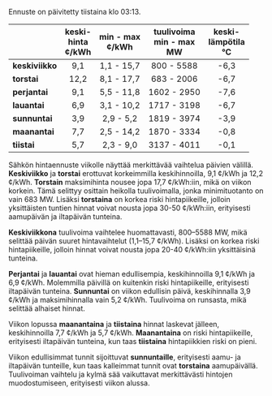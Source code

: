 Ennuste on päivitetty tiistaina klo 03:13.

|        | keski-<br>hinta<br>¢/kWh | min - max<br>¢/kWh | tuulivoima<br>min - max<br>MW | keski-<br>lämpötila<br>°C |
|:-------------|:----------------:|:----------------:|:-------------:|:-------------:|
| **keskiviikko** | 9,1 | 1,1 - 15,7 | 800 - 5588 | -6,3 |
| **torstai** | 12,2 | 8,1 - 17,7 | 683 - 2006 | -6,7 |
| **perjantai** | 9,1 | 5,5 - 11,8 | 1602 - 2950 | -7,6 |
| **lauantai** | 6,9 | 3,1 - 10,2 | 1717 - 3198 | -6,7 |
| **sunnuntai** | 3,9 | 2,9 - 5,2 | 1819 - 3974 | -3,9 |
| **maanantai** | 7,7 | 2,5 - 14,2 | 1870 - 3334 | -0,8 |
| **tiistai** | 5,7 | 2,3 - 9,0 | 3137 - 4011 | -0,1 |

Sähkön hintaennuste viikolle näyttää merkittävää vaihtelua päivien välillä. **Keskiviikko** ja **torstai** erottuvat korkeimmilla keskihinnoilla, 9,1 ¢/kWh ja 12,2 ¢/kWh. **Torstain** maksimihinta nousee jopa 17,7 ¢/kWh:iin, mikä on viikon korkein. Tämä selittyy osittain heikolla tuulivoimalla, jonka minimituotanto on vain 683 MW. Lisäksi **torstaina** on korkea riski hintapiikeille, jolloin yksittäisten tuntien hinnat voivat nousta jopa 30-50 ¢/kWh:iin, erityisesti aamupäivän ja iltapäivän tunteina.

**Keskiviikkona** tuulivoima vaihtelee huomattavasti, 800–5588 MW, mikä selittää päivän suuret hintavaihtelut (1,1–15,7 ¢/kWh). Lisäksi on korkea riski hintapiikeille, jolloin hinnat voivat nousta jopa 20-40 ¢/kWh:iin yksittäisinä tunteina.

**Perjantai** ja **lauantai** ovat hieman edullisempia, keskihinnoilla 9,1 ¢/kWh ja 6,9 ¢/kWh. Molemmilla päivillä on kuitenkin riski hintapiikeille, erityisesti iltapäivän tunteina. **Sunnuntai** on viikon edullisin päivä, keskihinnalla 3,9 ¢/kWh ja maksimihinnalla vain 5,2 ¢/kWh. Tuulivoima on runsasta, mikä selittää alhaiset hinnat.

Viikon lopussa **maanantaina** ja **tiistaina** hinnat laskevat jälleen, keskihinnoilla 7,7 ¢/kWh ja 5,7 ¢/kWh. **Maanantaina** on riski hintapiikeille, erityisesti iltapäivän tunteina, kun taas **tiistaina** hintapiikkien riski on pieni.

Viikon edullisimmat tunnit sijoittuvat **sunnuntaille**, erityisesti aamu- ja iltapäivän tunteille, kun taas kalleimmat tunnit ovat **torstaina** aamupäivällä. Tuulivoiman vaihtelu ja kylmä sää vaikuttavat merkittävästi hintojen muodostumiseen, erityisesti viikon alussa.
